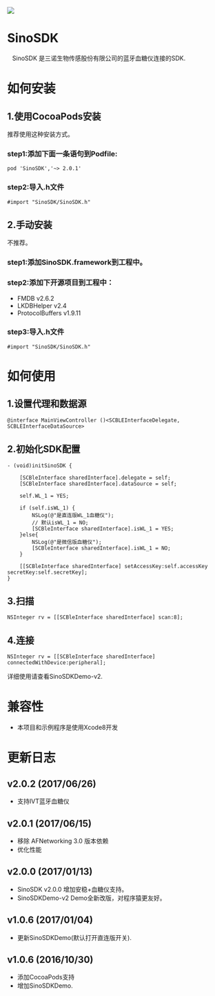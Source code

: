 
![](logo.png)

# SinoSDK

    SinoSDK 是三诺生物传感股份有限公司的蓝牙血糖仪连接的SDK.
    
# 如何安装

## 1.使用CocoaPods安装

推荐使用这种安装方式。

### step1:添加下面一条语句到Podfile:
````
pod 'SinoSDK','~> 2.0.1'
````
### step2:导入.h文件
````objc
#import "SinoSDK/SinoSDK.h"
````

## 2.手动安装
不推荐。

### step1:添加SinoSDK.framework到工程中。

### step2:添加下开源项目到工程中：

- FMDB v2.6.2
- LKDBHelper v2.4
- ProtocolBuffers v1.9.11

### step3:导入.h文件
````objc
#import "SinoSDK/SinoSDK.h"
````


# 如何使用

## 1.设置代理和数据源

```objc
@interface MainViewController ()<SCBLEInterfaceDelegate, SCBLEInterfaceDataSource>
```

## 2.初始化SDK配置

```objc
- (void)initSinoSDK {
    
    [SCBleInterface sharedInterface].delegate = self;
    [SCBleInterface sharedInterface].dataSource = self;
    
    self.WL_1 = YES;
    
    if (self.isWL_1) {
        NSLog(@"是直连版WL_1血糖仪");
        // 默认isWL_1 = NO;
        [SCBleInterface sharedInterface].isWL_1 = YES;
    }else{
        NSLog(@"是微信版血糖仪");
        [SCBleInterface sharedInterface].isWL_1 = NO;
    }
    
    [[SCBleInterface sharedInterface] setAccessKey:self.accessKey secretKey:self.secretKey];
}
```

## 3.扫描

```objc
NSInteger rv = [[SCBleInterface sharedInterface] scan:8];
```

## 4.连接

```objc
NSInteger rv = [[SCBleInterface sharedInterface] connectedWithDevice:peripheral];
```

详细使用请查看SinoSDKDemo-v2.

# 兼容性
- 本项目和示例程序是使用Xcode8开发

# 更新日志

## v2.0.2 (2017/06/26)

- 支持IVT蓝牙血糖仪

## v2.0.1 (2017/06/15)

- 移除 AFNetworking 3.0 版本依赖
- 优化性能

## v2.0.0 (2017/01/13)
- SinoSDK v2.0.0 增加安稳+血糖仪支持。
- SinoSDKDemo-v2 Demo全新改版，对程序猿更友好。

## v1.0.6 (2017/01/04)
- 更新SinoSDKDemo(默认打开直连版开关).

## v1.0.6 (2016/10/30)
- 添加CocoaPods支持
- 增加SinoSDKDemo.
